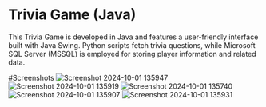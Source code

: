 # Trivia Game (Java)

This Trivia Game is developed in Java and features a user-friendly interface built with Java Swing. Python scripts fetch trivia questions, while Microsoft SQL Server (MSSQL) is employed for storing player information and related data.

#Screenshots
![Screenshot 2024-10-01 135947](https://github.com/user-attachments/assets/876ea4b2-3f5c-4d99-a4c2-8772dae60f05)
![Screenshot 2024-10-01 135919](https://github.com/user-attachments/assets/4a14c575-6c50-4739-8ded-a88d792f9842)
![Screenshot 2024-10-01 135740](https://github.com/user-attachments/assets/d9ca6aeb-c6fa-4416-ad76-34a4f487ec61)
![Screenshot 2024-10-01 135907](https://github.com/user-attachments/assets/234f42cc-bcd8-47ae-99d0-48a62c1b77da)
![Screenshot 2024-10-01 135931](https://github.com/user-attachments/assets/65099363-a721-41b7-995b-6c26c468e531)
